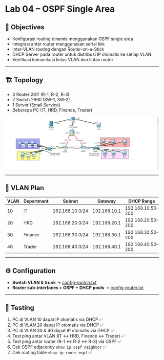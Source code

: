 # Lab 04 – OSPF Single Area

## 🎯 Objectives
- Konfigurasi routing dinamis menggunakan OSPF single area  
- Integrasi antar router menggunakan serial link  
- Inter-VLAN routing dengan Router-on-a-Stick  
- DHCP Server pada router untuk distribusi IP otomatis ke setiap VLAN  
- Verifikasi komunikasi lintas VLAN dan lintas router  

---

## 🏗️ Topology
- 3 Router 2811 (R-1, R-2, R-3)  
- 2 Switch 2960 (SW-1, SW-2)  
- 1 Server (Email Service)  
- Beberapa PC (IT, HRD, Finance, Trader)  

![Topology](ospf.png)

---

## 📌 VLAN Plan
| VLAN | Department | Subnet          | Gateway       | DHCP Range            |
|------|------------|-----------------|---------------|-----------------------|
| 10   | IT         | 192.168.10.0/24 | 192.168.10.1  | 192.168.10.50–200     |
| 20   | HRD        | 192.168.20.0/24 | 192.168.20.1  | 192.168.20.50–200     |
| 30   | Finance    | 192.168.30.0/24 | 192.168.30.1  | 192.168.30.50–200     |
| 40   | Trader     | 192.168.40.0/24 | 192.168.40.1  | 192.168.40.50–200     |

---

## ⚙️ Configuration
- **Switch VLAN & trunk** → [config-switch.txt](config-switch.txt)  
- **Router sub-interfaces + OSPF + DHCP pools** → [config-router.txt](config-router.txt)  

---

## 🧪 Testing
1. PC di VLAN 10 dapat IP otomatis via DHCP ✅  
2. PC di VLAN 20 dapat IP otomatis via DHCP ✅  
3. PC di VLAN 30 & 40 dapat IP otomatis via DHCP ✅  
4. Test ping antar VLAN (IT ↔ HRD, Finance ↔ Trader) ✅  
5. Test ping antar router (R-1 ↔ R-2 ↔ R-3) via OSPF ✅  
6. Cek OSPF adjacency `show ip ospf neighbor` ✅  
7. Cek routing table `show ip route ospf` ✅  
